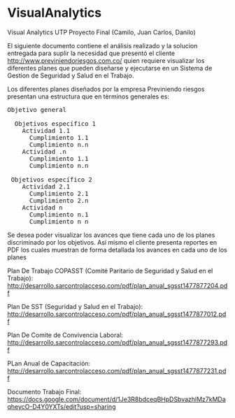 # VisualAnalytics
Visual Analytics UTP Proyecto Final (Camilo, Juan Carlos, Danilo)

El siguiente documento contiene el análisis realizado y la solucion entregada para suplir la necesidad que presentó el cliente http://www.previniendoriesgos.com.co/ quien requiere visualizar los diferentes planes que pueden diseñarse y ejecutarse en un Sistema de Gestion de Seguridad y Salud en el Trabajo.

Los diferentes planes diseñados por la empresa Previniendo riesgos presentan una estructura que en tèrminos generales es:
<pre>
Objetivo general<br>
  Objetivos específico 1
    Actividad 1.1
      Cumplimiento 1.1
      Cumplimiento n.n
    Actividad .n
      Cumplimiento 1.1
      Cumplimiento n.n<br>
 Objetivos específico 2
    Actividad 2.1
      Cumplimiento 2.1
      Cumplimiento 2.n
    Actividad n
      Cumplimiento n.1
      Cumplimiento n n
</pre>
Se desea poder visualizar los avances que tiene cada uno de los planes discriminado por los objetivos. Así mismo el cliente presenta reportes en PDF los cuales muestran de forma detallada los avances en cada uno de los planes 

Plan De Trabajo COPASST (Comité Paritario de Seguridad y Salud en el Trabajo):<br>
http://desarrollo.sarcontrolacceso.com/pdf/plan_anual_sgsst1477877204.pdf


Plan De SST (Seguridad y Salud en el Trabajo):<br>
http://desarrollo.sarcontrolacceso.com/pdf/plan_anual_sgsst1477877012.pdf


Plan De Comite de Convivencia Laboral:<br>
http://desarrollo.sarcontrolacceso.com/pdf/plan_anual_sgsst1477877293.pdf


PLan Anual de Capacitación:<br>
http://desarrollo.sarcontrolacceso.com/pdf/plan_anual_sgsst1477877231.pdf

Documento Trabajo Final:<br>
https://docs.google.com/document/d/1Je3R8bdceqBHpDSbvazhlMz7kMDaqheycO-D4Y0YXTs/edit?usp=sharing

